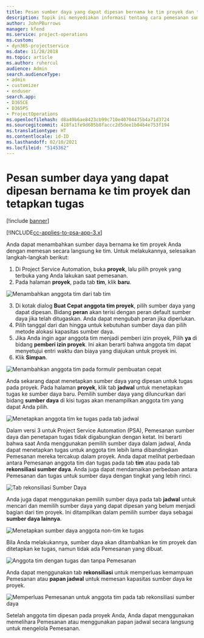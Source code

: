 ```yaml
---
title: Pesan sumber daya yang dapat dipesan bernama ke tim proyek dan tetapkan tugas
description: Topik ini menyediakan informasi tentang cara pemesanan sumber daya bernama untuk tim proyek dan menetapkan tugas.
author: JohnPBurrows
manager: kfend
ms.service: project-operations
ms.custom:
- dyn365-projectservice
ms.date: 11/28/2018
ms.topic: article
ms.author: ruhercul
audience: Admin
search.audienceType:
- admin
- customizer
- enduser
search.app:
- D365CE
- D365PS
- ProjectOperations
ms.openlocfilehash: d8a49b6ae8423cb99c710e40704475b4a71d3724
ms.sourcegitcommit: 418fa1fe9d605b8faccc2d5dee1b04b4e753f194
ms.translationtype: HT
ms.contentlocale: id-ID
ms.lasthandoff: 02/10/2021
ms.locfileid: "5145362"
---
```

# <a name="book-named-bookable-resources-to-a-project-team-and-assign-tasks"></a>Pesan sumber daya yang dapat dipesan bernama ke tim proyek dan tetapkan tugas 

[!include [banner](../includes/psa-now-project-operations.md)]

[!INCLUDE[cc-applies-to-psa-app-3.x](../includes/cc-applies-to-psa-app-3x.md)]

Anda dapat menambahkan sumber daya bernama ke tim proyek Anda dengan memesan secara langsung ke tim. Untuk melakukannya, selesaikan langkah-langkah berikut:

1. Di Project Service Automation, buka **proyek**, lalu pilih proyek yang terbuka yang Anda lakukan saat pemesanan.
2. Pada halaman **proyek**, pada tab **tim**, klik **baru**. 

![Menambahkan anggota tim dari tab tim](media/RM-how-to-1.png)

3. Di kotak dialog **Buat Cepat anggota tim proyek**, pilih sumber daya yang dapat dipesan. Bidang **peran** akan terisi dengan peran default sumber daya jika telah ditugaskan. Anda dapat mengubah peran jika diperlukan. 
4. Pilih tanggal dari dan hingga untuk kebutuhan sumber daya dan pilih metode alokasi kapasitas sumber daya. 
5. Jika Anda ingin agar anggota tim menjadi pemberi izin proyek, Pilih **ya** di bidang **pemberi izin proyek**. Ini akan berarti bahwa anggota tim dapat menyetujui entri waktu dan biaya yang diajukan untuk proyek ini. 
6. Klik **Simpan**.

![Menambahkan anggota tim pada formulir pembuatan cepat](media/RM-how-to-2.png)


Anda sekarang dapat menetapkan sumber daya yang dipesan untuk tugas pada proyek. Pada halaman **proyek**, klik tab **jadwal** untuk menetapkan tugas ke sumber daya baru. Pemilih sumber daya yang diluncurkan dari bidang **sumber daya** di kisi tugas akan menampilkan anggota tim yang dapat Anda pilih.

![Menetapkan anggota tim ke tugas pada tab jadwal](media/RM-how-to-3.png)

Dalam versi 3 untuk Project Service Automation (PSA), Pemesanan sumber daya dan penetapan tugas tidak digabungkan dengan ketat. Ini berarti bahwa saat Anda menggunakan pemilih sumber daya dalam jadwal, Anda dapat menetapkan tugas untuk anggota tim lebih lama dibandingkan Pemesanan mereka tercakup dalam proyek.
Anda dapat melihat perbedaan antara Pemesanan anggota tim dan tugas pada tab **tim** atau pada tab **rekonsiliasi sumber daya**. Anda juga dapat mendamaikan perbedaan antara Pemesanan dan tugas untuk sumber daya dengan tingkat yang lebih rinci.

![Tab rekonsiliasi Sumber Daya](media/RM-how-to-4.png)

Anda juga dapat menggunakan pemilih sumber daya pada tab **jadwal** untuk mencari dan memilih sumber daya yang dapat dipesan yang belum menjadi bagian dari tim proyek. Ini ditampilkan dalam pemilih sumber daya sebagai **sumber daya lainnya**.

![Menetapkan sumber daya anggota non-tim ke tugas](media/RM-how-to-5.png)

Bila Anda melakukannya, sumber daya akan ditambahkan ke tim proyek dan ditetapkan ke tugas, namun tidak ada Pemesanan yang dibuat.

![Anggota tim dengan tugas dan tanpa Pemesanan](media/RM-how-to-6.png)

Anda dapat menggunakan tab **rekonsiliasi** untuk memperluas kemampuan Pemesanan atau **papan jadwal** untuk memesan kapasitas sumber daya ke proyek.

![Memperluas Pemesanan untuk anggota tim pada tab rekonsiliasi sumber daya](media/RM-how-to-7.png)

Setelah anggota tim dipesan pada proyek Anda, Anda dapat menggunakan memelihara Pemesanan atau menggunakan papan jadwal secara langsung untuk mengelola Pemesanan.
